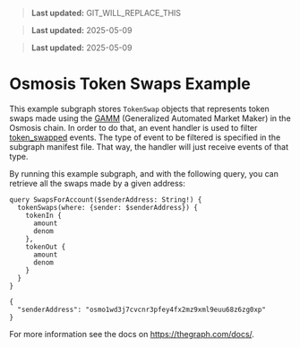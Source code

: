 > **Last updated:** GIT_WILL_REPLACE_THIS

> **Last updated:** 2025-05-09

> **Last updated:** 2025-05-09

# Osmosis Token Swaps Example

This example subgraph stores `TokenSwap` objects that represents token swaps made using the [GAMM](https://docs.osmosis.zone/developing/osmosis-core/modules/spec-gamm.html) (Generalized Automated Market Maker) in the Osmosis chain. In order to do that, an event handler is used to filter [token_swapped](https://github.com/osmosis-labs/osmosis/blob/c8ac95c6a6ea42e934d49599eafc8609b3c6fe61/x/gamm/types/events.go#L13) events. The type of event to be filtered is specified in the subgraph manifest file. That way, the handler will just receive events of that type.

By running this example subgraph, and with the following query, you can retrieve all the swaps made by a given address:

```
query SwapsForAccount($senderAddress: String!) {
  tokenSwaps(where: {sender: $senderAddress}) {
    tokenIn {
      amount
      denom
    },
    tokenOut {
      amount
      denom
    }
  }
}
```
```
{
  "senderAddress": "osmo1wd3j7cvcnr3pfey4fx2mz9xml9euu68z6zg0xp"
}
```
For more information see the docs on https://thegraph.com/docs/.